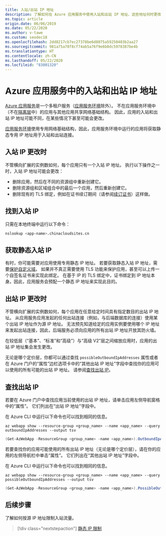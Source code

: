 ```yaml
---
title: 入站/出站 IP 地址
description: 了解如何在 Azure 应用服务中使用入站和出站 IP 地址、这些地址何时更改以及如何查找应用的地址。
ms.topic: article
origin.date: 06/06/2019
ms.date: 05/22/2020
ms.author: v-tawe
ms.custom: seodec18
ms.openlocfilehash: 2dd8217cb7ec27378be6d8075a59250403b2aa27
ms.sourcegitcommit: 981a75a78f8cf74ab5a76f9e6b0dc5978387be4b
ms.translationtype: HT
ms.contentlocale: zh-CN
ms.lasthandoff: 05/22/2020
ms.locfileid: "83801320"
---
```

# <a name="inbound-and-outbound-ip-addresses-in-azure-app-service"></a>Azure 应用服务中的入站和出站 IP 地址

[Azure 应用服务](overview.md)是一个多租户服务（[应用服务环境](environment/intro.md)除外）。 不在应用服务环境中（不在[隔离层](https://www.azure.cn/pricing/details/app-service/)中）的应用与其他应用共享网络基础结构。 因此，应用的入站和出站 IP 地址可能不同，在某些情况下甚至可能会更改。 

[应用服务环境](environment/intro.md)使用专用网络基础结构，因此，应用服务环境中运行的应用将获取静态专用 IP 地址用于入站和出站连接。

## <a name="when-inbound-ip-changes"></a>入站 IP 更改时

不管横向扩展的实例数如何，每个应用只有一个入站 IP 地址。 执行以下操作之一时，入站 IP 地址可能会更改：

- 删除应用，然后在不同的资源组中重新创建它。
- 删除资源组和区域组合中的最后一个应用，然后重新创建它。
- 删除现有的 TLS 绑定，例如在证书续订期间（请参阅[续订证书](configure-ssl-certificate.md#renew-certificate)）这样做。

## <a name="find-the-inbound-ip"></a>找到入站 IP

只需在本地终端中运行以下命令：

```bash
nslookup <app-name>.chinacloudsites.cn
```

## <a name="get-a-static-inbound-ip"></a>获取静态入站 IP

有时，你可能需要对应用使用专用静态 IP 地址。 若要获取静态入站 IP 地址，需要[保护自定义域](configure-ssl-bindings.md#secure-a-custom-domain)。 如果并不真正需要使用 TLS 功能来保护应用，甚至可以上传一个自签名证书来实现此绑定。 在基于 IP 的 TLS 绑定中，证书绑定到 IP 地址本身。因此，应用服务会预配一个静态 IP 地址来实现此目的。 

## <a name="when-outbound-ips-change"></a>出站 IP 更改时

不管横向扩展的实例数如何，每个应用在任意给定时间具有指定数目的出站 IP 地址。 从应用服务应用发起的任何出站连接（例如，与后端数据库的连接）使用某个出站 IP 地址作为源 IP 地址。 无法预先知道给定的应用实例要使用哪个 IP 地址来发起出站连接，因此，后端服务必须向应用的所有出站 IP 地址开放其防火墙。

在较低层（“基本”、“标准”和“高级”）与“高级 V2”层之间缩放应用时，应用的出站 IP 地址集会发生更改。   

无论是哪个定价层，你都可以通过查找 `possibleOutboundIpAddresses` 属性或者在 Azure 门户的“属性”边栏选项卡中的“其他出站 IP 地址”字段中查找你的应用可以使用的所有可能的出站 IP 地址。 请参阅[查找出站 IP](#find-outbound-ips)。

## <a name="find-outbound-ips"></a>查找出站 IP

若要在 Azure 门户中查找应用当前使用的出站 IP 地址，请单击应用左侧导航窗格中的“属性”。 它们列出在“出站 IP 地址”字段中。

在 Azure CLI 中运行以下命令也可以找到相同的信息。

```azurecli
az webapp show --resource-group <group_name> --name <app_name> --query outboundIpAddresses --output tsv
```

```powershell
(Get-AzWebApp -ResourceGroup <group_name> -name <app_name>).OutboundIpAddresses
```

若要查找你的应用可能使用的所有出站 IP 地址（无论是哪个定价层），请在你的应用的左侧导航栏中单击“属性”。 它们列出在“其他出站 IP 地址”字段中。

在 Azure CLI 中运行以下命令也可以找到相同的信息。

```azurecli
az webapp show --resource-group <group_name> --name <app_name> --query possibleOutboundIpAddresses --output tsv
```

```powershell
(Get-AzWebApp -ResourceGroup <group_name> -name <app_name>).PossibleOutboundIpAddresses
```

## <a name="next-steps"></a>后续步骤

了解如何按源 IP 地址限制入站流量。

> [!div class="nextstepaction"]
> [静态 IP 限制](app-service-ip-restrictions.md)

